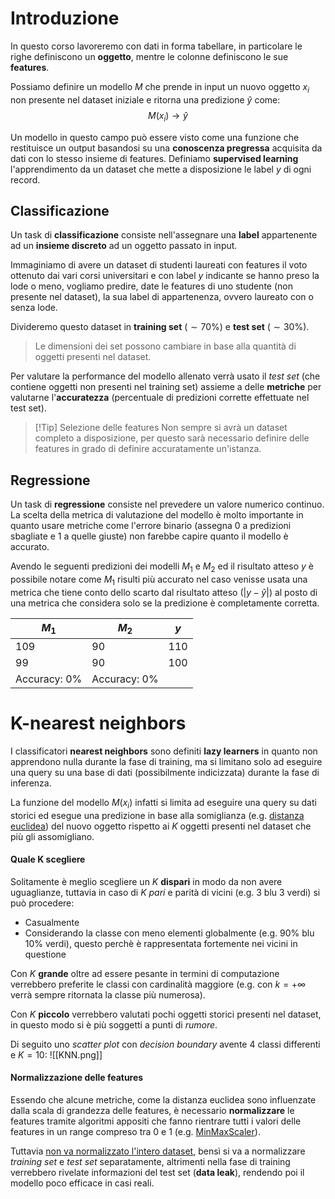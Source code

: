 # Introduzione
In questo corso lavoreremo con dati in forma tabellare, in particolare le righe definiscono un **oggetto**, mentre le colonne definiscono le sue **features**.

Possiamo definire un modello $M$ che prende in input un nuovo oggetto $x_i$ non presente nel dataset iniziale e ritorna una predizione $\hat y$ come:
$$M(x_i)\rightarrow \hat y$$

Un modello in questo campo può essere visto come una funzione che restituisce un output basandosi su una **conoscenza pregressa** acquisita da dati con lo stesso insieme di features.
Definiamo **supervised learning** l'apprendimento da un dataset che mette a disposizione le label $y$ di ogni record.

## Classificazione
Un task di **classificazione** consiste nell'assegnare una **label** appartenente ad un **insieme discreto** ad un oggetto passato in input.

Immaginiamo di avere un dataset di studenti laureati con features il voto ottenuto dai vari corsi universitari e con label $y$ indicante se hanno preso la lode o meno, vogliamo predire, date le features di uno studente (non presente nel dataset), la sua label di appartenenza, ovvero laureato con o senza lode.

Divideremo questo dataset in **training set** ($\sim70\%$) e **test set** ($\sim 30\%$).
>Le dimensioni dei set possono cambiare in base alla quantità di oggetti presenti nel dataset.

Per valutare la performance del modello allenato verrà usato il _test set_ (che contiene oggetti non presenti nel training set) assieme a delle **metriche** per valutarne l'**accuratezza** (percentuale di predizioni corrette effettuate nel test set).

>[!Tip] Selezione delle features
>Non sempre si avrà un dataset completo a disposizione, per questo sarà necessario definire delle features in grado di definire accuratamente un'istanza.

## Regressione
Un task di **regressione** consiste nel prevedere un valore numerico continuo.
La scelta della metrica di valutazione del modello è molto importante in quanto usare metriche come l'errore binario (assegna $0$ a predizioni sbagliate e $1$ a quelle giuste) non farebbe capire quanto il modello è accurato.

Avendo le seguenti predizioni dei modelli $M_1$ e $M_2$ ed il risultato atteso $y$ è possibile notare come $M_1$ risulti più accurato nel caso venisse usata una metrica che tiene conto dello scarto dal risultato atteso ($|y-\hat y|$) al posto di una metrica che considera solo se la predizione è completamente corretta.

| $M_1$                  | $M_2$                  | $y$   |
| ---------------------- | ---------------------- | ----- |
| $109$                  | $90$                   | $110$ |
| $99$                   | $90$                   | $100$ |
| $\text{Accuracy: 0\%}$ | $\text{Accuracy: 0\%}$ |       |

# K-nearest neighbors
I classificatori **nearest neighbors** sono definiti **lazy learners** in quanto non apprendono nulla durante la fase di training, ma si limitano solo ad eseguire una query su una base di dati (possibilmente indicizzata) durante la fase di inferenza.

La funzione del modello $M(x_i)$ infatti si limita ad eseguire una query su dati storici ed esegue una predizione in base alla somiglianza (e.g. [distanza euclidea](https://it.wikipedia.org/wiki/Distanza_euclidea)) del nuovo oggetto rispetto ai $K$ oggetti presenti nel dataset che più gli assomigliano.
#### Quale K scegliere
Solitamente è meglio scegliere un $K$ **dispari** in modo da non avere uguaglianze, tuttavia in caso di $K$ _pari_  e parità di vicini (e.g. $3$ blu $3$  verdi) si può procedere:
- Casualmente
- Considerando la classe con meno elementi globalmente (e.g. $90\%$ blu $10\%$ verdi), questo perchè è rappresentata fortemente nei vicini in questione

Con $K$ **grande** oltre ad essere pesante in termini di computazione verrebbero preferite le classi con cardinalità maggiore (e.g. con $k=+\infty$ verrà sempre ritornata la classe più numerosa).

Con $K$ **piccolo** verrebbero valutati pochi oggetti storici presenti nel dataset, in questo modo si è più soggetti a punti di _rumore_.

Di seguito uno _scatter plot_ con _decision boundary_ avente $4$ classi differenti e $K=10$:
![[KNN.png]]

#### Normalizzazione delle features
Essendo che alcune metriche, come la distanza euclidea sono influenzate dalla scala di grandezza delle features, è necessario **normalizzare** le features tramite algoritmi appositi che fanno rientrare tutti i valori delle features in un range compreso tra $0$ e $1$ (e.g. [MinMaxScaler](https://scikit-learn.org/stable/modules/generated/sklearn.preprocessing.MinMaxScaler.html)).

Tuttavia <u>non va normalizzato l'intero dataset</u>, bensì si va a normalizzare _training set_ e _test set_ separatamente, altrimenti nella fase di training verrebbero rivelate informazioni del test set (**data leak**), rendendo poi il modello poco efficace in casi reali.
